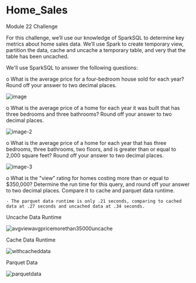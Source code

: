 # Home_Sales
Module 22 Challenge

For this challenge, we’ll use our knowledge of SparkSQL  to determine key metrics about home sales data. We’ll use Spark to create temporary view, partition the data, cache and uncache a temporary table, and very that the table has been uncached. 

We'll use SparkSQL to answer the following questions:


o	What is the average price for a four-bedroom house sold for each year? Round off your answer to two decimal places.

    
 ![image](https://github.com/AnnLy2023/Home_Sales/assets/129100456/998c4551-6af5-4268-9914-27cfe2f0cb66)

o	What is the average price of a home for each year it was built that has three bedrooms and three bathrooms? Round off your answer to two decimal places.

![image-2](https://github.com/AnnLy2023/Home_Sales/assets/129100456/20287909-9549-4a89-9e2d-47e9a865008a)

o	What is the average price of a home for each year that has three bedrooms, three bathrooms, two floors, and is greater than or equal to 2,000 square feet? Round off your answer to two decimal places.

 ![image-3](https://github.com/AnnLy2023/Home_Sales/assets/129100456/5ff1ae4a-0e5f-4e0d-900b-b0b3b34998e8)

o	What is the "view" rating for homes costing more than or equal to $350,000? Determine the run time for this query, and round off your answer to two decimal places. Compare it to cache and parquet data runtime. 

    - The parquet data runtime is only .21 seconds, comparing to cached data at .27 seconds and uncached data at .34 seconds. 


Uncache Data Runtime 

![avgviewavgpricemorethan35000uncache](https://github.com/AnnLy2023/Home_Sales/assets/129100456/ab934afa-2c2a-4e14-9ddb-7175a9ec29be)


Cache Data Runtime 


![withcacheddata](https://github.com/AnnLy2023/Home_Sales/assets/129100456/34e212dd-e79a-413d-999c-d3cb6cc06eac)


Parquet Data

![parquetdata](https://github.com/AnnLy2023/Home_Sales/assets/129100456/0a645518-d1eb-4cd3-84b2-f0801ee267ec)
